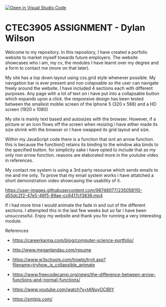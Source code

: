 [![Open in Visual Studio Code](https://classroom.github.com/assets/open-in-vscode-c66648af7eb3fe8bc4f294546bfd86ef473780cde1dea487d3c4ff354943c9ae.svg)](https://classroom.github.com/online_ide?assignment_repo_id=10061840&assignment_repo_type=AssignmentRepo)
# CTEC3905 ASSIGNMENT - Dylan Wilson

Welcome to my repository. In this repository, I have created a porfolio website to market myself towards future employers. The website showcases who i am, my cv, the modules I have learnt over my degree and a form to contact me (more on that later). 

My site has a top down layout using css.grid style whenever possible. My navigation bar is ever present and non colapsable so the user can navigate freely around the website. I have included 4 sections each with different purposes. Any page with a lot of text on i have put into a collapsable button which expands upon a click. the responsive design has been tested between the smallest moblie screen of the Iphone 5 (320 x 568) and a HD screen (1920 x 1080) 

My site is mainly text based and autosizes with the browser. However, if a picture or an icon flows off the screen when resizing i have either made its size shrink with the browser or I have swapped its grid layout and size.     

Within my JavaScript code there is a function that isnt an arrow function. this is because the function() retains its binding to the window aka binds to the specified button. for simplicity sake i have opted to include that as my only non arrow function. reasons are elaborated more in the youtube video in references. 

My contact me system is using a 3rd party resourse which sends emails to me and me only. To prove that my email system works i have attatched a short demonstration video showcasing the usability of it.

https://user-images.githubusercontent.com/98748077/235058110-d55dc2f2-47e5-46f5-89ae-cc6417cf3836.mp4

If i had more time i would animate the fade in and out of the different sections. I attempted this in the last few weeks but so far i have been unsuccessful.
Enjoy my website and thank you for running a very interesting module.

References

- https://careerkarma.com/blog/computer-science-portfolio/

- http://www.meganlandau.com/resume

- https://www.w3schools.com/howto/tryit.asp?filename=tryhow_js_collapsible_animate

- https://www.freecodecamp.org/news/the-difference-between-arrow-functions-and-normal-functions/

- https://www.youtube.com/watch?v=tANuyOClBIY

- https://smtpjs.com/
